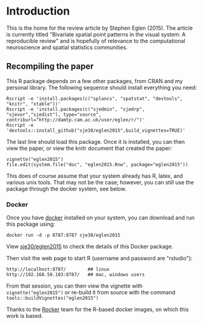 # Introduction

This is the home for the review article by Stephen Eglen (2015).  The
article is currently titled "Bivariate spatial point patterns in the
visual system: A reproducible review" and is hopefully of relevance to
the computational neuroscience and spatial statistics communities.


## Recompiling the paper

This R package depends on a few other packages, from CRAN and my
personal library.  The following sequence should install everything
you need:

    Rscript -e 'install.packages(c("splancs", "spatstat", "devtools", "knitr", "xtable"))'
    Rscript -e 'install.packages(c("sjedmin", "sjedrp", "sjevor","sjedist"), type="source", contriburl="http://damtp.cam.ac.uk/user/eglen/r/")'
    Rscript -e 'devtools::install_github("sje30/eglen2015",build_vignettes=TRUE)'
The last line should load this package.  Once it is installed, you can
then view the paper, or view the knitr document that created the paper:

    vignette("eglen2015")
	file.edit(system.file("doc", "eglen2015.Rnw", package="eglen2015"))
	
This does of course assume that your system already has R, latex, and
various unix tools.  That may not be the case; however, you can still
use the package through the docker system, see below.



### Docker

Once you have [docker](http://docker.com) installed on your system,
you can download and run this package using:

    docker run -d -p 8787:8787 sje30/eglen2015

View [sje30/eglen2015](https://registry.hub.docker.com/u/sje30/eglen2015/)
to check the details of this Docker package.

Then visit the web page to start R (username and password are "rstudio"):

    http://localhost:8787/        ## linux
    http://192.168.59.103:8787/   ## mac, windows users


From that session, you can then view the vignette with `vignette("eglen2015")` or re-build it from source with the command `tools::buildVignettes("eglen2015")`

Thanks to the [Rocker](https://github.com/rocker-org) team for the
R-based docker images, on which this work is based.





